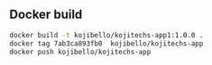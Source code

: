 ## Docker build
```sh
docker build -t kojibello/kojitechs-app1:1.0.0 . 
docker tag 7ab3ca893fb0  kojibello/kojitechs-app
docker push kojibello/kojitechs-app
```